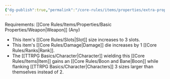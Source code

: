 ```yaml
---
{"dg-publish":true,"permalink":"/core-rules/items/properties/extra-properties/weapon/great/"}
---
```


Requirements: [[Core Rules/Items/Properties/Basic Properties/Weapon\|Weapon]] (Any)

- This item's [[Core Rules/Slots\|Slot]] size increases to 3 slots.
- This item's [[Core Rules/Damage\|Damage]] die increases by 1 [[Core Rules/Ranks\|Rank]].
- The [[TTRPG Basics/Character\|Character]] wielding this [[Core Rules/Items\|Item]] gains an [[Core Rules/Boon and Bane\|Boon]] while flanking [[TTRPG Basics/Character\|Characters]] 3 sizes larger than themselves instead of 2.
